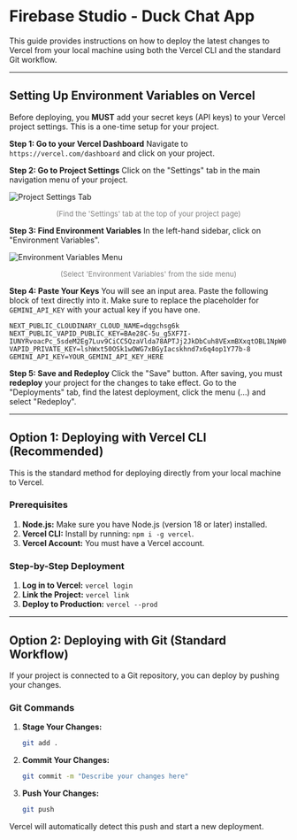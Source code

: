 # Firebase Studio - Duck Chat App

This guide provides instructions on how to deploy the latest changes to Vercel from your local machine using both the Vercel CLI and the standard Git workflow.

---

## Setting Up Environment Variables on Vercel

Before deploying, you **MUST** add your secret keys (API keys) to your Vercel project settings. This is a one-time setup for your project.

**Step 1: Go to your Vercel Dashboard**
Navigate to `https://vercel.com/dashboard` and click on your project.

**Step 2: Go to Project Settings**
Click on the "Settings" tab in the main navigation menu of your project.

![Project Settings Tab](https://placehold.co/800x150.png?text=Vercel+Project+Settings+Tab)
<p align="center" style="font-size: small; color: grey;">(Find the 'Settings' tab at the top of your project page)</p>

**Step 3: Find Environment Variables**
In the left-hand sidebar, click on "Environment Variables".

![Environment Variables Menu](https://placehold.co/800x300.png?text=Vercel+Environment+Variables+Menu)
<p align="center" style="font-size: small; color: grey;">(Select 'Environment Variables' from the side menu)</p>

**Step 4: Paste Your Keys**
You will see an input area. Paste the following block of text directly into it. Make sure to replace the placeholder for `GEMINI_API_KEY` with your actual key if you have one.

```env
NEXT_PUBLIC_CLOUDINARY_CLOUD_NAME=dqgchsg6k
NEXT_PUBLIC_VAPID_PUBLIC_KEY=BAe28C-5u_g5XF7I-IUNYRvoacPc_5sdeM2Eg7Luv9CiCC5QzaVlda78APTJj2JkDbCuh8VExmBXxqtOBL1NpW0
VAPID_PRIVATE_KEY=lshWxt50OSk1wOWG7xBGyIacskhnd7x6q4op1Y77b-8
GEMINI_API_KEY=YOUR_GEMINI_API_KEY_HERE
```

**Step 5: Save and Redeploy**
Click the "Save" button. After saving, you must **redeploy** your project for the changes to take effect. Go to the "Deployments" tab, find the latest deployment, click the menu (...) and select "Redeploy".


---

## Option 1: Deploying with Vercel CLI (Recommended)

This is the standard method for deploying directly from your local machine to Vercel.

### Prerequisites
1.  **Node.js:** Make sure you have Node.js (version 18 or later) installed.
2.  **Vercel CLI:** Install by running: `npm i -g vercel`.
3.  **Vercel Account:** You must have a Vercel account.

### Step-by-Step Deployment
1.  **Log in to Vercel:** `vercel login`
2.  **Link the Project:** `vercel link`
3.  **Deploy to Production:** `vercel --prod`

---

## Option 2: Deploying with Git (Standard Workflow)

If your project is connected to a Git repository, you can deploy by pushing your changes.

### Git Commands
1.  **Stage Your Changes:**
    ```bash
    git add .
    ```
2.  **Commit Your Changes:**
    ```bash
    git commit -m "Describe your changes here"
    ```
3.  **Push Your Changes:**
    ```bash
    git push
    ```

Vercel will automatically detect this push and start a new deployment.

